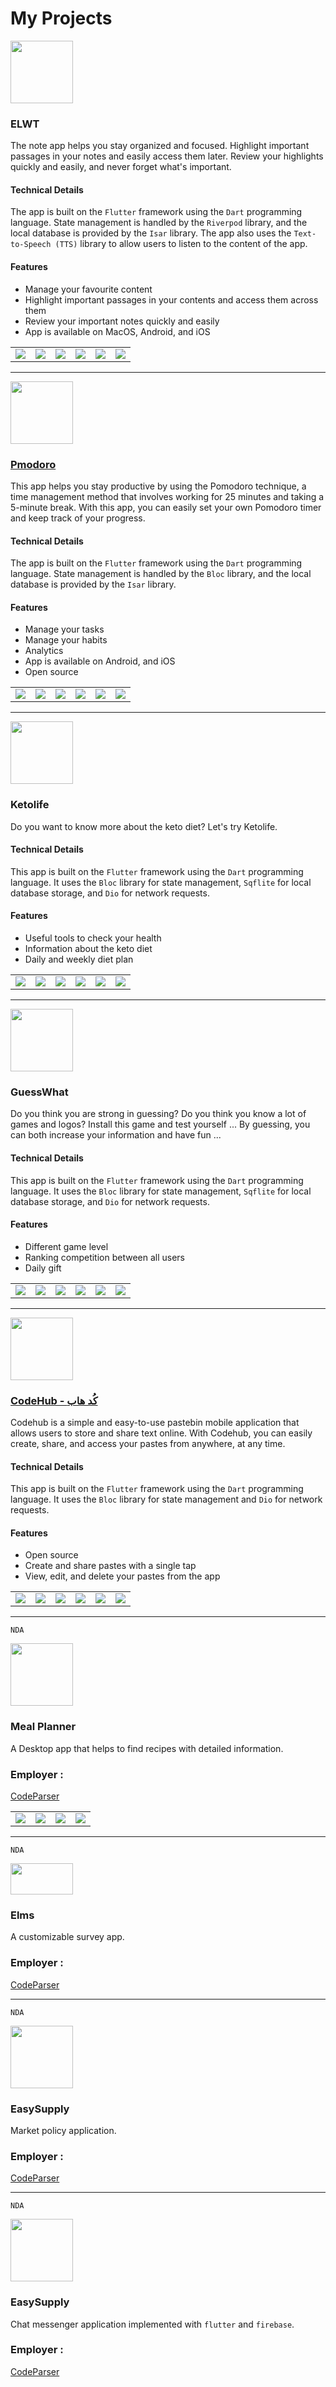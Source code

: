 # My Projects

<img src="https://github.com/mahmoud-eslami/resume/assets/57481226/d30f8e2a-093e-4330-bd0b-f3cf3016023f" width="100" height="100">

### ELWT
The note app helps you stay organized and focused. Highlight important passages in your notes and easily access them later. Review your highlights quickly and easily, and never forget what's important.

#### Technical Details
The app is built on the `Flutter` framework using the `Dart` programming language. State management is handled by the `Riverpod` library, and the local database is provided by the `Isar` library. The app also uses the `Text-to-Speech (TTS)` library to allow users to listen to the content of the app.
 
#### Features
* Manage your favourite content
* Highlight important passages in your contents and access them across them
* Review your important notes quickly and easily
* App is available on MacOS, Android, and iOS

<table>
  <tr>
      <td>
        <img src="https://github.com/mahmoud-eslami/resume/assets/57481226/ffc72cd7-c8fb-4f82-b950-62c68dc616a1">
</td>
      <td>
        <img src="https://github.com/mahmoud-eslami/resume/assets/57481226/1be284cf-a072-4a1a-851c-dc5128d90b07">
</td>
      <td>
        <img src="https://github.com/mahmoud-eslami/resume/assets/57481226/b7355458-a6b1-4cc4-8d9a-27f151425a9b">
</td>
      <td>
        <img src="https://github.com/mahmoud-eslami/resume/assets/57481226/abb21000-e5cf-4317-bac3-6136b84a76d7">
</td>
      <td>
        <img src="https://github.com/mahmoud-eslami/resume/assets/57481226/30e45b75-bdab-4cd2-8835-377031241728">
</td>
      <td>
        <img src="https://github.com/mahmoud-eslami/resume/assets/57481226/6f2f0984-994d-4eba-8b30-b10c6ebd1644">
</td>
  </tr>
</table>

---

<img src="https://raw.githubusercontent.com/mahmoud-eslami/resume/hide-contribute/pmodoro/app_icon.png" width="100" height="100">

### [Pmodoro](https://github.com/time-mastery/pmodoro-application)
This app helps you stay productive by using the Pomodoro technique, a time management method that
involves working for 25 minutes and taking a 5-minute break. With this app, you can easily set your
own Pomodoro timer and keep track of your progress.

#### Technical Details

The app is built on the `Flutter` framework using the `Dart` programming language. State management is handled by the `Bloc` library, and the local database is provided by the `Isar` library.
 
#### Features
* Manage your tasks
* Manage your habits
* Analytics
* App is available on Android, and iOS
* Open source

<table>
  <tr>
    <td><img src="https://github.com/time-mastery/pmodoro-application/assets/57481226/34afcd40-80e6-43f3-b696-c71fed6e4a4e"></td>
    <td><img src="https://github.com/time-mastery/pmodoro-application/assets/57481226/64bb95a2-3bf5-4201-bfec-6891815365ac"></td>
    <td><img src="https://github.com/time-mastery/pmodoro-application/assets/57481226/81e5ea74-2e2f-43e5-aa1b-e3a0109e324e"></td>
    <td><img src="https://github.com/time-mastery/pmodoro-application/assets/57481226/e6bd0447-5812-4ce0-8c3f-f0f65dd50df0"></td>
    <td><img src="https://github.com/time-mastery/pmodoro-application/assets/57481226/3a40ee91-e4eb-42da-b72a-b49838f9efab"></td>
    <td><img src="https://github.com/time-mastery/pmodoro-application/assets/57481226/7e41a009-bddd-48d3-8e4d-f8a1cac50a9a"></td>
  </tr>
</table>

---

<img src="https://raw.githubusercontent.com/mahmoud-eslami/resume/main/images/ketolife/ketoIcon.png" width="100" height="100">

### Ketolife
Do you want to know more about the keto diet? Let's try Ketolife.

#### Technical Details
This app is built on the `Flutter` framework using the `Dart` programming language. It uses the `Bloc` library for state management, `Sqflite` for local database storage, and `Dio` for network requests.
 
#### Features
* Useful tools to check your health
* Information about the keto diet
* Daily and weekly diet plan

<table>
  <tr>
    <td><img src="https://raw.githubusercontent.com/mahmoud-eslami/resume/main/images/ketolife/23.png"></td>
    <td><img src="https://raw.githubusercontent.com/mahmoud-eslami/resume/main/images/ketolife/26.png"></td>
    <td><img src="https://raw.githubusercontent.com/mahmoud-eslami/resume/main/images/ketolife/7.png"></td>
    <td><img src="https://raw.githubusercontent.com/mahmoud-eslami/resume/main/images/ketolife/13.png"></td>
    <td><img src="https://raw.githubusercontent.com/mahmoud-eslami/resume/main/images/ketolife/18.png"></td>
    <td><img src="https://raw.githubusercontent.com/mahmoud-eslami/resume/main/images/ketolife/21.png"></td>
  </tr>
</table>

---

<img src="https://github.com/mahmoud-eslami/resume/assets/57481226/da52a6e4-2732-4c33-9314-71a0c26bf64e" width="100" height="100">

### GuessWhat
Do you think you are strong in guessing? Do you think you know a lot of games and logos?
Install this game and test yourself ...
By guessing, you can both increase your information and have fun ...

#### Technical Details
This app is built on the `Flutter` framework using the `Dart` programming language. It uses the `Bloc` library for state management, `Sqflite` for local database storage, and `Dio` for network requests.
 
#### Features
* Different game level
* Ranking competition between all users
* Daily gift 

<table>
  <tr>
    <td><img src="https://github.com/mahmoud-eslami/resume/assets/57481226/3deb98c3-ad2c-4997-82af-c12b97bf8e84"></td>
    <td><img src="https://github.com/mahmoud-eslami/resume/assets/57481226/8a407563-ab74-4dfa-9699-584f7c3bd990"></td>
    <td><img src="https://github.com/mahmoud-eslami/resume/assets/57481226/6cc1d656-77c2-4f46-a82c-a6bb527b4166"></td>
    <td><img src="https://github.com/mahmoud-eslami/resume/assets/57481226/b9bddee8-302c-4d50-9cc2-c0fa62c606ea"></td>
    <td><img src="https://github.com/mahmoud-eslami/resume/assets/57481226/36a2605b-8261-4cfc-b7fe-c93dbfcdbe4a"></td>
    <td><img src="https://github.com/mahmoud-eslami/resume/assets/57481226/9920b0fc-5f64-451c-8a83-8b9410f6e125"></td>
  </tr>
</table>

---

<img src="https://raw.githubusercontent.com/codehub-ir/codehub-mobile/main/assets/images/logo.png" width="100" height="100">

### [CodeHub - کُد هاب](https://github.com/codehub-ir/codehub-mobile/edit/main/README.md)
Codehub is a simple and easy-to-use pastebin mobile application that allows users to store and share text online. With Codehub, you can easily create, share, and access your pastes from anywhere, at any time.

#### Technical Details
This app is built on the `Flutter` framework using the `Dart` programming language. It uses the `Bloc` library for state management and `Dio` for network requests.
 
#### Features
* Open source
* Create and share pastes with a single tap
* View, edit, and delete your pastes from the app

<table>
  <tr>
    <td><img src="https://raw.githubusercontent.com/codehub-ir/codehub-mobile/main/screen-shots/12.png"></td>
    <td><img src="https://raw.githubusercontent.com/codehub-ir/codehub-mobile/main/screen-shots/13.png"></td>
    <td><img src="https://raw.githubusercontent.com/codehub-ir/codehub-mobile/main/screen-shots/14.png"></td>
    <td><img src="https://raw.githubusercontent.com/codehub-ir/codehub-mobile/main/screen-shots/17.png"></td>
    <td><img src="https://raw.githubusercontent.com/codehub-ir/codehub-mobile/main/screen-shots/18.png"></td>
    <td><img src="https://raw.githubusercontent.com/codehub-ir/codehub-mobile/main/screen-shots/19.png"></td>
  </tr>
</table>

---
`NDA`

<img src="https://raw.githubusercontent.com/mahmoud-eslami/resume/main/images/meal%20planner/logo.png" width="100" height="100">

### Meal Planner
A Desktop app that helps to find recipes with detailed information.

### Employer : 
[CodeParser](https://www.linkedin.com/company/code-parser/)

<table>
  <tr>
    <td><img src="https://raw.githubusercontent.com/mahmoud-eslami/resume/main/images/meal%20planner/meal-planner-1.png"></td>
    <td><img src="https://raw.githubusercontent.com/mahmoud-eslami/resume/main/images/meal%20planner/meal-planner-2.png"></td>
    <td><img src="https://raw.githubusercontent.com/mahmoud-eslami/resume/main/images/meal%20planner/meal-planner-3.png"></td>
    <td><img src="https://raw.githubusercontent.com/mahmoud-eslami/resume/main/images/meal%20planner/meal-planner-4.png"></td>
  </tr>
</table>

---
`NDA`

<img src="https://github.com/mahmoud-eslami/resume/assets/57481226/a5eab1cf-6d60-4036-832c-85aa0168f3a5" width="100" height="50">

### Elms
A customizable survey app.

### Employer : 
[CodeParser](https://www.linkedin.com/company/code-parser/)

---
`NDA`

<img src="https://github.com/mahmoud-eslami/resume/assets/57481226/822f37b1-aa59-4e6c-88a3-8fe1dc900652" width="100" height="100">

### EasySupply
Market policy application.

### Employer : 
[CodeParser](https://www.linkedin.com/company/code-parser/)

---
`NDA`

<img src="https://github.com/mahmoud-eslami/resume/assets/57481226/a6b06a1f-fe6b-4df9-95db-4c8a2a25efa4" width="100" height="100">

### EasySupply
Chat messenger application implemented with `flutter` and `firebase`.

### Employer : 
[CodeParser](https://www.linkedin.com/company/code-parser/)

